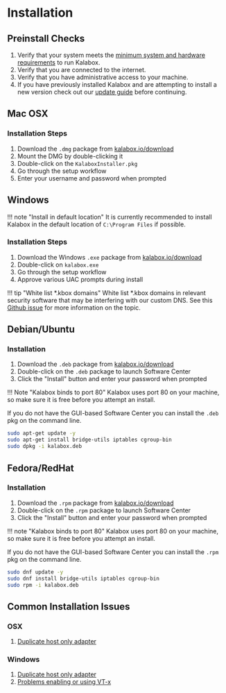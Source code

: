 Installation
============

Preinstall Checks
-----------------

1. Verify that your system meets the [minimum system and hardware requirements](http://docs.kalabox.io/general/sysreq/) to run Kalabox.
2. Verify that you are connected to the internet.
3. Verify that you have administrative access to your machine.
4. If you have previously installed Kalabox and are attempting to install a new  version check out our [update guide](./updating.md) before continuing.

Mac OSX
-------

### Installation Steps

1. Download the `.dmg` package from [kalabox.io/download](http://kalabox.io/download)
2. Mount the DMG by double-clicking it
3. Double-click on the `KalaboxInstaller.pkg`
4. Go through the setup workflow
5. Enter your username and password when prompted

Windows
-------

!!! note "Install in default location"
    It is currently recommended to install Kalabox in the default location of `C:\Program Files` if possible.

### Installation Steps

1. Download the Windows `.exe` package from [kalabox.io/download](http://kalabox.io/download)
2. Double-click on `kalabox.exe`
3. Go through the setup workflow
3. Approve various UAC prompts during install

!!! tip "White list *.kbox domains"
    White list *.kbox domains in relevant security software that may be interfering with our custom DNS. See this [Github issue](https://github.com/kalabox/kalabox/issues/891) for more information on the topic.

Debian/Ubuntu
-------------

### Installation

1. Download the `.deb` package from [kalabox.io/download](http://kalabox.io/download)
2. Double-click on the `.deb` package to launch Software Center
3. Click the "Install" button and enter your password when prompted

!!! Note "Kalabox binds to port 80"
    Kalabox uses port 80 on your machine, so make sure it is free before you attempt an install.

If you do not have the GUI-based Software Center you can install the `.deb` pkg on the command line.

```bash
sudo apt-get update -y
sudo apt-get install bridge-utils iptables cgroup-bin
sudo dpkg -i kalabox.deb
```

Fedora/RedHat
-------------

### Installation

1. Download the `.rpm` package from [kalabox.io/download](http://kalabox.io/download)
2. Double-click on the `.rpm` package to launch Software Center
3. Click the "Install" button and enter your password when prompted

!!! note "Kalabox binds to port 80"
    Kalabox uses port 80 on your machine, so make sure it is free before you attempt an install.

If you do not have the GUI-based Software Center you can install the `.rpm` pkg on the command line.

```bash
sudo dnf update -y
sudo dnf install bridge-utils iptables cgroup-bin
sudo rpm -i kalabox.deb
```

Common Installation Issues
--------------------------

### OSX

1. [Duplicate host only adapter](./../troubleshooting/#resolving-duplicate-host-only-adapters)

### Windows

1. [Duplicate host only adapter](./../troubleshooting/#resolving-duplicate-host-only-adapters)
2. [Problems enabling or using VT-x](https://github.com/kalabox/kalabox/issues/1141)

